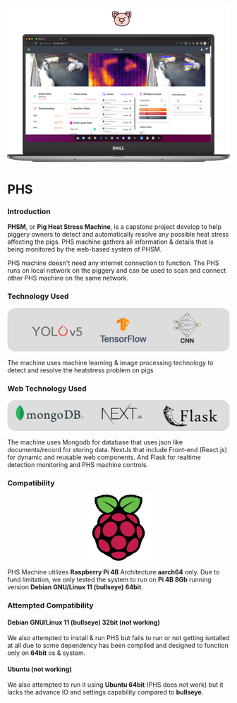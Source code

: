 ![logo](_media/pig_w_bg.png)
![logo](_media/phsmock.png)

# PHS
### Introduction
**PHSM**, or **Pig Heat Stress Machine**, is a capstone project develop to help piggery owners to detect and automatically resolve any possible heat stress affecting the pigs. PHS machine gathers all information & details that is being monitored by the web-based system of PHSM.

PHS machine doesn't need any internet connection to function. The PHS runs on local network on the piggery and can be used to scan and connect other PHS machine on the same network.

### Technology Used

<center>
    <img src="/docs/_media/techs.png">
</center>

The machine uses machine learning & image processing technology to detect and resolve the heatstress problem on pigs


### Web Technology Used

<center>
    <img src="/docs/_media/webtech.png">
</center>

The machine uses Mongodb for database that uses json like documents/record for storing data. NextJs that include Front-end (React.js) for dynamic and reusable web components. And Flask for realtime detection monitoring and PHS machine controls.


### Compatibility

<center>
    <img src="/docs/_media/rpilogo.png">
</center>

PHS Machine utilizes **Raspberry Pi 4B** Architecture:**aarch64** only. Due to fund limitation, we only tested the system to run on **Pi 4B 8Gb** running version **Debian GNU/Linux 11 (bullseye) 64bit**. 

### Attempted Compatibility

#### **Debian GNU/Linux 11 (bullseye) 32bit** (not working)
We also attempted to install & run PHS but fails to run or not getting isntalled at all due to some dependency has been compiled and designed to function only on **64bit** os & system.

#### Ubuntu (not working)
We also attempted to run it using **Ubuntu 64bit** (PHS does not work) but it lacks the advance IO and settings capability compared to **bullseye**.